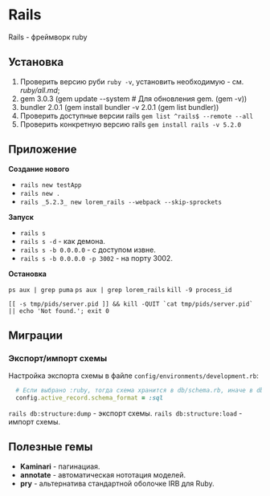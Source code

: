 # Rails

Rails - фреймворк ruby

## Установка

1. Проверить версию руби `ruby -v`, установить необходимую - см. _ruby/all.md_;
2. gem 3.0.3 (gem update --system # Для обновления gem. (gem -v))
3. bundler 2.0.1 (gem install bundler -v 2.0.1 (gem list bundler))
4. Проверить доступные версии rails `gem list ^rails$ --remote --all`
5. Проверить конкретную версию rails `gem install rails -v 5.2.0`

## Приложение

__Создание нового__

* `rails new testApp`
* `rails new .`
* `rails _5.2.3_ new lorem_rails --webpack --skip-sprockets`

__Запуск__

* `rails s`
* `rails s -d` - как демона.
* `rails s -b 0.0.0.0` - с доступом извне.
* `rails s -b 0.0.0.0 -p 3002` - на порту 3002.

__Остановка__

`ps aux | grep puma`
`ps aux | grep lorem_rails`
`kill -9 process_id`

```
[[ -s tmp/pids/server.pid ]] && kill -QUIT `cat tmp/pids/server.pid` || echo 'Not found.'; exit 0
```

## Миграции

### Экспорт/импорт схемы

Настройка экспорта схемы в файле `config/environments/development.rb`:

```ruby
  # Если выбрано :ruby, тогда схема хранится в db/schema.rb, иначе в db/structure.sql
  config.active_record.schema_format = :sql
```

`rails db:structure:dump` - экспорт схемы.
`rails db:structure:load` - импорт схемы.


## Полезные гемы

* __Kaminari__ - пагинациая.
* __annotate__ - автоматическая нототация моделей.
* __pry__ - альтернатива стандартной оболочке IRB для Ruby.
